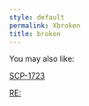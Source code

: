```yaml
---
style: default
permalink: Xbroken
title: broken
---
```

You may also like:

[SCP-1723](http://scp-wiki.net/scp-1723)

[RE:](http://scp-wiki.net/this-memorandum-does-not-exist)
